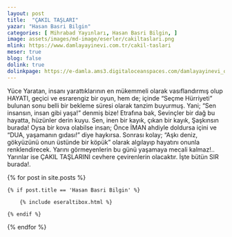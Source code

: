 ```yaml
---
layout: post
title:  "ÇAKIL TAŞLARI"
yazar: "Hasan Basri Bilgin"
categories: [ Mihrabad Yayınları, Hasan Basri Bilgin, ]
image: assets/images/md-image/eserler/cakiltaslari.png
mlink: https://www.damlayayinevi.com.tr/cakil-taslari
meser: true
blog: false
dolink: true
dolinkpage: https://e-damla.ams3.digitaloceanspaces.com/damlayayinevi_ornek_sayfalar/9786058247512/index.html
---
```


Yüce Yaratan, insanı yarattıklarının en mükemmeli olarak vasıflandırmış olup HAYATI, geçici ve esrarengiz bir oyun, hem de; içinde “Seçme Hürriyeti” bulunan sonu belli bir bekleme süresi olarak tanzim buyurmuş.
Yani;
“Sen insansın, insan gibi yaşa!” denmiş bize!
Etrafına bak,
Sevinçler bir dağ bu hayatta, hüzünler derin kuyu.
Sen, inen bir kayık, çıkan bir kayık,
Şaşkınsın burada!
Oysa bir kova olabilse insan;
Önce İMAN ahdiyle doldursa içini ve “DUA, yaşamanın gıdası!” diye haykırsa.
Sonrası kolay;
“Aşkı deniz, gökyüzünü onun üstünde bir köpük” olarak algılayıp hayatını onunla renklendirecek.
Yarını görmeyenlerin bu günü yaşamaya mecali kalmaz!.. Yarınlar ise ÇAKIL TAŞLARINI cevhere çevirenlerin olacaktır.
İşte bütün SIR burada!.



{% for post in site.posts %}

    {% if post.title == 'Hasan Basri Bilgin' %}

        {% include eseraltibox.html %}

    {% endif %}

{% endfor %}
